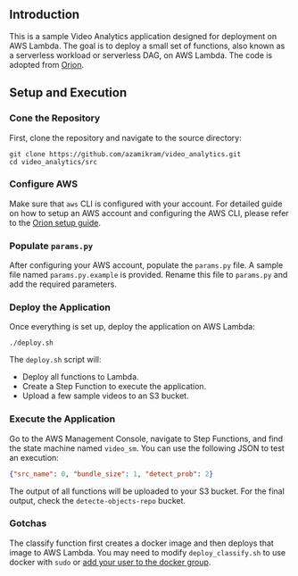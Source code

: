 ## Introduction

This is a sample Video Analytics application designed for deployment on AWS Lambda. The goal is to deploy a small set of functions, also known as a serverless workload or serverless DAG, on AWS Lambda. The code is adopted from [Orion](https://github.com/icanforce/Orion-OSDI22?tab=readme-ov-file#getting-started).

## Setup and Execution

### Cone the Repository
First, clone the repository and navigate to the source directory:
```
git clone https://github.com/azamikram/video_analytics.git
cd video_analytics/src
```

### Configure AWS
Make sure that `aws` CLI is configured with your account. For detailed guide on how to setup an AWS account and configuring the AWS CLI, please refer to the [Orion setup guide](https://github.com/icanforce/Orion-OSDI22?tab=readme-ov-file#getting-started).

### Populate `params.py`
After configuring your AWS account, populate the `params.py` file. A sample file named `params.py.example` is provided. Rename this file to `params.py` and add the required parameters.

### Deploy the Application
Once everything is set up, deploy the application on AWS Lambda:

```
./deploy.sh
```

The `deploy.sh` script will:
- Deploy all functions to Lambda.
- Create a Step Function to execute the application.
- Upload a few sample videos to an S3 bucket.

### Execute the Application

Go to the AWS Management Console, navigate to Step Functions, and find the state machine named `video_sm`. You can use the following JSON to test an execution:

```json
{"src_name": 0, "bundle_size": 1, "detect_prob": 2}
```

The output of all functions will be uploaded to your S3 bucket. For the final output, check the `detecte-objects-repo` bucket.

### Gotchas
The classify function first creates a docker image and then deploys that image to AWS Lambda. You may need to modify `deploy_classify.sh` to use docker with `sudo` or [add your user to the docker group](https://stackoverflow.com/questions/48957195/how-to-fix-docker-got-permission-denied-issue).
